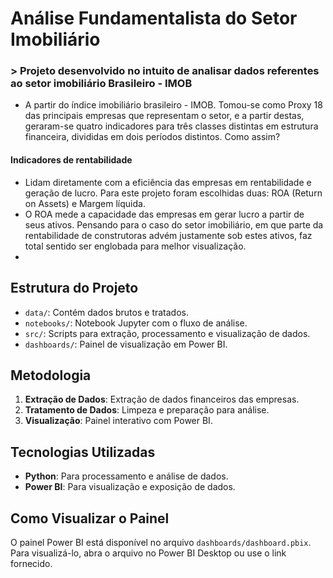# Análise Fundamentalista do Setor Imobiliário

### > Projeto desenvolvido no intuito de analisar dados referentes ao setor imobiliário Brasileiro - IMOB
- A partir do índice imobiliário brasileiro - IMOB. Tomou-se como Proxy 18 das principais empresas que representam o setor, e a partir destas, geraram-se quatro indicadores para três classes distintas em estrutura financeira, divididas em dois períodos distintos. Como assim? 

#### Indicadores de rentabilidade 
- Lidam diretamente com a eficiência das empresas em rentabilidade e geração de lucro. Para este projeto foram escolhidas duas: ROA (Return on Assets) e Margem líquida.
- O ROA mede a capacidade das empresas em gerar lucro a partir de seus ativos. Pensando para o caso do setor imobiliário, em que parte da rentabilidade de construtoras advém justamente sob estes ativos, faz total sentido ser englobada para melhor visualização.
- 
## Estrutura do Projeto


- `data/`: Contém dados brutos e tratados.
- `notebooks/`: Notebook Jupyter com o fluxo de análise.
- `src/`: Scripts para extração, processamento e visualização de dados.
- `dashboards/`: Painel de visualização em Power BI.

## Metodologia
1. **Extração de Dados**: Extração de dados financeiros das empresas.
2. **Tratamento de Dados**: Limpeza e preparação para análise.
3. **Visualização**: Painel interativo com Power BI.

## Tecnologias Utilizadas
- **Python**: Para processamento e análise de dados.
- **Power BI**: Para visualização e exposição de dados.

## Como Visualizar o Painel
O painel Power BI está disponível no arquivo `dashboards/dashboard.pbix`. Para visualizá-lo, abra o arquivo no Power BI Desktop ou use o link fornecido.
